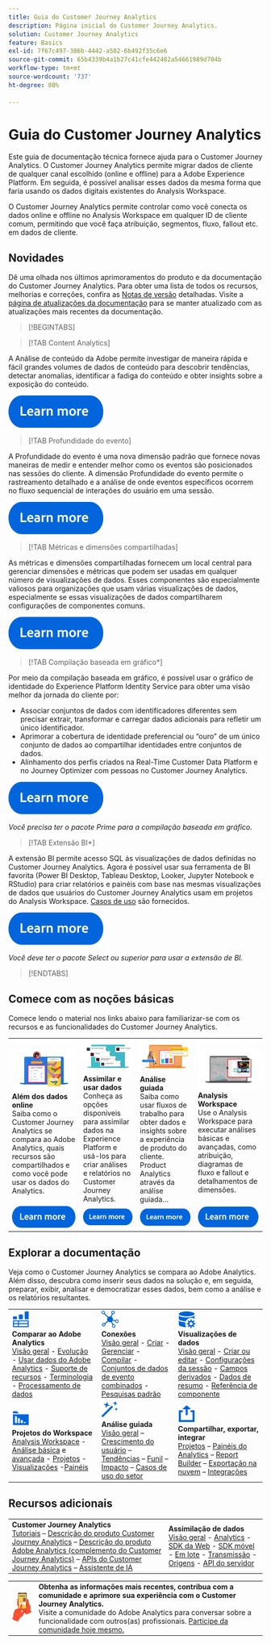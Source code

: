 ```yaml
---
title: Guia do Customer Journey Analytics
description: Página inicial do Customer Journey Analytics.
solution: Customer Journey Analytics
feature: Basics
exl-id: 7f67c497-386b-4442-a502-6b492f35c6e6
source-git-commit: 65b4339b4a1b27c41cfe442482a54661989d704b
workflow-type: tm+mt
source-wordcount: '737'
ht-degree: 80%

---
```


# Guia do Customer Journey Analytics

Este guia de documentação técnica fornece ajuda para o Customer Journey Analytics. O Customer Journey Analytics permite migrar dados de cliente de qualquer canal escolhido (online e offline) para a Adobe Experience Platform. Em seguida, é possível analisar esses dados da mesma forma que faria usando os dados digitais existentes do Analysis Workspace.

O Customer Journey Analytics permite controlar como você conecta os dados online e offline no Analysis Workspace em qualquer ID de cliente comum, permitindo que você faça atribuição, segmentos, fluxo, fallout etc. em dados de cliente.

## Novidades

Dê uma olhada nos últimos aprimoramentos do produto e da documentação do Customer Journey Analytics. Para obter uma lista de todos os recursos, melhorias e correções, confira as [Notas de versão](../release-notes/latest.md) detalhadas. Visite a [página de atualizações da documentação](../release-notes/doc-changes.md) para se manter atualizado com as atualizações mais recentes da documentação.

>[!BEGINTABS]

>[!TAB Content Analytics]

A Análise de conteúdo da Adobe permite investigar de maneira rápida e fácil grandes volumes de dados de conteúdo para descobrir tendências, detectar anomalias, identificar a fadiga do conteúdo e obter insights sobre a exposição do conteúdo.

[![imagem](assets/learn-more-button.svg)](/help/content-analytics/content-analytics.md)

>[!TAB Profundidade do evento]

A Profundidade do evento é uma nova dimensão padrão que fornece novas maneiras de medir e entender melhor como os eventos são posicionados nas sessões do cliente. A dimensão Profundidade do evento permite o rastreamento detalhado e a análise de onde eventos específicos ocorrem no fluxo sequencial de interações do usuário em uma sessão.

[![imagem](assets/learn-more-button.svg)](/help/components/dimensions/overview.md#standard-dimensions)


>[!TAB Métricas e dimensões compartilhadas]

As métricas e dimensões compartilhadas fornecem um local central para gerenciar dimensões e métricas que podem ser usadas em qualquer número de visualizações de dados. Esses componentes são especialmente valiosos para organizações que usam várias visualizações de dados, especialmente se essas visualizações de dados compartilharem configurações de componentes comuns.

[![imagem](assets/learn-more-button.svg)](/help/data-views/shared-metrics-dimensions/smd-overview.md)


<!--
>[!TAB AI Assistant] 

AI Assistant is a conversational experience that allows practitioners to perform tasks at a fast pace - whether its understanding concepts, troubleshooting problems, or searching through information. It also allows non-experts to perform expert tasks and increases the overall quality of work.

[![image](assets/learn-more-button.svg)](/help/ai-assistant.md)


>[!TAB Guided Analysis] 

Guided Analysis is now available directly from within Analysis Workspace, enabling users to create dashboards with comprehensive insights from panels, visualizations, and guided analyses.

[![image](assets/learn-more-button.svg)](/help/guided-analysis/overview.md)



>[!TAB Intelligent captions v2] 

Intelligent captions are now supported, with additional interface improvements, for [Line](/help/analysis-workspace/visualizations/line.md) (including multi-line), [Bar](/help/analysis-workspace/visualizations/bar.md), [Horizontal bar](/help/analysis-workspace/visualizations/horizontal-bar.md), [Area](/help/analysis-workspace/visualizations/area.md) (including multiple Area lines), [Donut](/help/analysis-workspace/visualizations/donut.md), [Fallout](/help/analysis-workspace/visualizations/fallout/fallout-flow.md), and [Flow](/help/analysis-workspace/visualizations/c-flow/flow.md) visualizations.

[![image](assets/learn-more-button.svg)](/help/components/c-intelligent-alerts/intelligent-alerts.md)


>[!TAB Alerts] 

Alerts allow you to be notified based on changed percentages or specific data points. You can preview how often an alert will trigger, send alerts by email or SMS, create stacked alerts, and more.

[![image](assets/learn-more-button.svg)](/help/components/c-intelligent-alerts/intelligent-alerts.md)


>[!TAB Summary data] 

Allows you to bring in time-series data that does not have a person ID. This time-series data can be used to support various use cases, such as 

- Presenting high-level performance indicators as part of or next to event-level data. 
- Uploading targets or goals at an hourly or daily basis, then positioning these targets or goals against event-level metrics. 

[![image](assets/learn-more-button.svg)](/help/data-views/summary-data.md)

-->

>[!TAB Compilação baseada em gráfico*]

Por meio da compilação baseada em gráfico, é possível usar o gráfico de identidade do Experience Platform Identity Service para obter uma visão melhor da jornada do cliente por: <ul><li>Associar conjuntos de dados com identificadores diferentes sem precisar extrair, transformar e carregar dados adicionais para refletir um único identificador.</li> <li>Aprimorar a cobertura de identidade preferencial ou “ouro” de um único conjunto de dados ao compartilhar identidades entre conjuntos de dados.</li><li>Alinhamento dos perfis criados na Real-Time Customer Data Platform e no Journey Optimizer com pessoas no Customer Journey Analytics.</li></ul>

[![imagem](assets/learn-more-button.svg)](/help/stitching/overview.md#graph-based-stitching)

*_Você precisa ter o pacote Prime para a compilação baseada em gráfico._*

>[!TAB Extensão BI*]

A extensão BI permite acesso SQL às visualizações de dados definidas no Customer Journey Analytics. Agora é possível usar sua ferramenta de BI favorita (Power BI Desktop, Tableau Desktop, Looker, Jupyter Notebook e RStudio) para criar relatórios e painéis com base nas mesmas visualizações de dados que usuários do Customer Journey Analytics usam em projetos do Analysis Workspace. [Casos de uso](/help/use-cases/data-views/bi-extension-usecases.md) são fornecidos.

[![imagem](assets/learn-more-button.svg)](/help/data-views/bi-extension.md)

*_Você deve ter o pacote Select ou superior para usar a extensão de BI._*


>[!ENDTABS]

## Comece com as noções básicas

Comece lendo o material nos links abaixo para familiarizar-se com os recursos e as funcionalidades do Customer Journey Analytics.

<table style="table-layout:fixed">
  <tr style="border: 0;">
    <td>
    <a href="/help/getting-started/aa-vs-cja/overview.md"><img src="./assets/aa-vs-cja.png"></a>
    <div><strong>Além dos dados online</strong><br/>Saiba como o Customer Journey Analytics se compara ao Adobe Analytics, quais recursos são compartilhados e como você pode usar os dados do Analytics.</div>
    </td>
    <td>
    <a href="/help/data-ingestion/data-ingestion.md"><img src="./assets/data-ingestion.png"></a>
    <div><strong>Assimilar e usar dados</strong><br/>Conheça as opções disponíveis para assimilar dados na Experience Platform e usá-los para criar análises e relatórios no Customer Journey Analytics.</div>
    </td>
    <td>
    <a href="/help/guided-analysis/overview.md"><img src="./assets/product-analytics.png"></a>
    <div><strong>Análise guiada</strong><br/>Saiba como usar fluxos de trabalho para obter dados e insights sobre a experiência de produto do cliente. Product Analytics através da análise guiada…
    </div>
    </td>
    <td>
    <a href="/help/analysis-workspace/home.md"><img src="./assets/workspace.png"></a>
    <div><strong>Analysis Workspace</strong><br/>Use o Analysis Workspace para executar análises básicas e avançadas, como atribuição, diagramas de fluxo e fallout e detalhamentos de dimensões.</div>
    </td>
  </tr>
  <tr style="border: 0;">
    <td align="center"><a href="/help/getting-started/aa-vs-cja/overview.md"><img src="./assets/learn-more-button.svg"></a></td>
    <td align="center"><a href="/help/data-ingestion/data-ingestion.md"><img src="./assets/learn-more-button.svg"></a></td>
    <td align="center"><a href="/help/guided-analysis/overview.md"><img src="./assets/learn-more-button.svg"></a></td>
    <td align="center"><a href="/help/analysis-workspace/home.md"><img src="./assets/learn-more-button.svg"></a></td>
    </tr>
</table>


## Explorar a documentação

Veja como o Customer Journey Analytics se compara ao Adobe Analytics. Além disso, descubra como inserir seus dados na solução e, em seguida, preparar, exibir, analisar e democratizar esses dados, bem como a análise e os relatórios resultantes.

<table style="table-layout:fixed">
  <tr style="border: 0;">
    <td>
      <img src="./assets/analytics.svg" width="35px"><br/>
      <strong>Comparar ao Adobe Analytics</strong><br/><a href="/help/getting-started/aa-vs-cja/overview.md">Visão geral</a> - <a href="/help/getting-started/aa-to-cja.md">Evolução</a> - <a href="/help/getting-started/aa-vs-cja/aa-data-in-cja.md">Usar dados do Adobe Analytics</a> - <a href="/help/getting-started/aa-vs-cja/cja-aa.md">Suporte de recursos</a> - <a href="/help/getting-started/aa-vs-cja/terminology.md">Terminologia</a> - <a href="/help/getting-started/aa-vs-cja/data-processing-comparisons.md">Processamento de dados</a>
    </td>
    <td>
      <img src="./assets/connections.svg" width="35px"><br/>
      <strong>Conexões</strong><br/><a href="/help/connections/overview.md">Visão geral</a> - <a href="/help/connections/create-connection.md">Criar</a> - <a href="/help/connections/manage-connections.md">Gerenciar</a> - <a href="/help/stitching/overview.md">Compilar</a> - <a href="/help/connections/combined-dataset.md">Conjuntos de dados de evento combinados</a> - <a href="/help/connections/standard-lookups.md">Pesquisas padrão</a>
    </td>
     <td>
      <img src="./assets/dataviews.svg" width="35px"><br/>
      <strong>Visualizações de dados</strong><br/><a href="/help/data-views/data-views.md">Visão geral</a> - <a href="/help/data-views/create-dataview.md">Criar ou editar</a> - <a href="/help/data-views/session-settings.md">Configurações da sessão</a> - <a href="/help/data-views/derived-fields/derived-fields.md">Campos derivados</a> - <a href="/help/data-views/summary-data.md">Dados de resumo</a> - <a href="/help/data-views/component-reference.md">Referência de componente</a>
    </td>

</tr>
  <tr style="border: 0;">
    <td>
      <img src="./assets/workspace.svg" width="35px"><br/>
      <strong>Projetos do Workspace</strong><br/><a href="/help/analysis-workspace/home.md">Analysis Workspace</a> - <a href="/help/analysis-workspace/perform-basic-analysis.md">Análise básica</a> e <a href="/help/analysis-workspace/perform-adv-analysis.md">avançada</a> - <a href="/help/analysis-workspace/build-workspace-project/freeform-overview.md">Projetos</a> - <a href="/help/analysis-workspace/visualizations/freeform-analysis-visualizations.md">Visualizações</a> -<a href="/help/analysis-workspace/c-panels/freeform-panel.md">Painéis</a>
    </td>
    <td>
      <img src="./assets/guided-analysis.svg" width="35px"><br/>
      <strong>Análise guiada</strong><br/><a href="/help/guided-analysis/overview.md">Visão geral</a> – <a href="/help/guided-analysis/types/active-growth.md">Crescimento do usuário</a> – <a href="/help/guided-analysis/types/trends.md">Tendências</a> – <a href="/help/guided-analysis/types/funnel.md">Funil</a> – <a href="/help/guided-analysis/types/release-impact.md">Impacto</a> – <a href="/help/guided-analysis/industry-use-cases.md">Casos de uso do setor</a>
    </td>
    <td>
      <img src="./assets/share.svg" width="35px"><br/>
      <strong>Compartilhar, exportar, integrar</strong><br/><a href="/help/analysis-workspace/curate-share/share-projects.md">Projetos</a> – <a href="/help/mobile-app/home.md">Painéis do Analytics</a> – <a href="/help/report-builder/rb-overview.md">Report Builder</a> – <a href="/help/components/exports/manage-exports.md">Exportação na nuvem</a> – <a href="/help/integrations/overview.md">Integrações</a>
    </td>
  </tr>
</table>

## Recursos adicionais

<table style="table-layout:fixed"><tr style="border: 0;">
<td><strong>Customer Journey Analytics</strong><br/>
<a href="https://experienceleague.adobe.com/pt-br/docs/customer-journey-analytics-learn/tutorials/overview" target="_blank">Tutoriais</a> – <a href="https://helpx.adobe.com/br/legal/product-descriptions/customer-journey-analytics.html" target="_blank">Descrição do produto Customer Journey Analytics</a> – <a href="https://helpx.adobe.com/br/legal/product-descriptions/adobe-analytics-addon-customer-journey-analytics.html" target="_blank">Descrição do produto Adobe Analytics (complemento do Customer Journey Analytics)</a> – <a href="https://developer.adobe.com/cja-apis/docs/" target="_blank">APIs do Customer Journey Analytics</a> – <a href="/help/ai-assistant.md">Assistente de IA</a>
</td>
<td><strong>Assimilação de dados</strong><br/><a href="/help/data-ingestion/data-ingestion.md">Visão geral</a> - <a href="/help/data-ingestion/analytics.md">Analytics</a> - <a href="/help/data-ingestion/aepwebsdk.md">SDK da Web</a> - <a href="/help/data-ingestion/aepmobilesdk.md">SDK móvel</a> - <a href="/help/data-ingestion/batch.md">Em lote</a> - <a href="/help/data-ingestion/streaming.md">Transmissão</a> - <a href="/help/data-ingestion/sources.md">Origens</a> - <a href="/help/data-ingestion/serverapi.md">API do servidor</a>
</td>
</tr>
</table>


<table style="table-layout:auto" class="tablelayout-is-fixed"><tbody><tr style="border: 0;"><td><img src="./assets/newsletter.png"></td><td>
<b>Obtenha as informações mais recentes, contribua com a comunidade e aprimore sua experiência com o Customer Journey Analytics.</b><br>Visite a comunidade do Adobe Analytics para conversar sobre a funcionalidade com outros(as) profissionais. <a href="https://experienceleaguecommunities.adobe.com/t5/adobe-analytics/ct-p/adobe-analytics-community?profile.language=pt">Participe da comunidade hoje mesmo.</a></td></tr></tbody></table>
